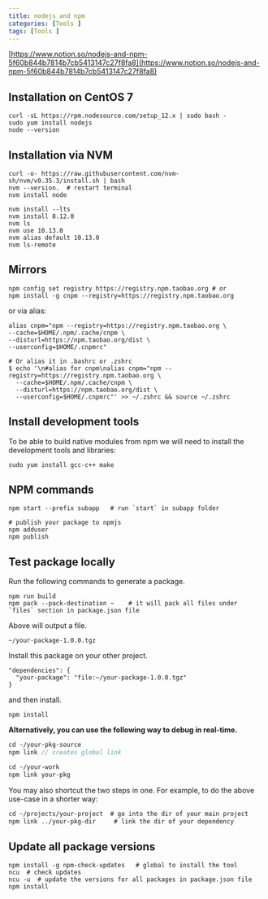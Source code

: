 ```yaml
---
title: nodejs and npm
categories: [Tools ]
tags: [Tools ]
---
```


[https://www.notion.so/nodejs-and-npm-5f60b844b7814b7cb5413147c27f8fa8](https://www.notion.so/nodejs-and-npm-5f60b844b7814b7cb5413147c27f8fa8)


## Installation on CentOS 7


```shell
curl -sL https://rpm.nodesource.com/setup_12.x | sudo bash -
sudo yum install nodejs
node --version
```


## Installation via NVM


```shell
curl -o- https://raw.githubusercontent.com/nvm-sh/nvm/v0.35.3/install.sh | bash
nvm --version.  # restart terminal
nvm install node

nvm install --lts
nvm install 8.12.0
nvm ls
nvm use 10.13.0
nvm alias default 10.13.0
nvm ls-remote
```


## Mirrors


```shell
npm config set registry https://registry.npm.taobao.org # or
npm install -g cnpm --registry=https://registry.npm.taobao.org
```


or via alias:


```shell
alias cnpm="npm --registry=https://registry.npm.taobao.org \
--cache=$HOME/.npm/.cache/cnpm \
--disturl=https://npm.taobao.org/dist \
--userconfig=$HOME/.cnpmrc"

# Or alias it in .bashrc or .zshrc
$ echo '\n#alias for cnpm\nalias cnpm="npm --registry=https://registry.npm.taobao.org \
  --cache=$HOME/.npm/.cache/cnpm \
  --disturl=https://npm.taobao.org/dist \
  --userconfig=$HOME/.cnpmrc"' >> ~/.zshrc && source ~/.zshrc
```


## Install development tools


To be able to build native modules from npm we will need to install the development tools and libraries:


```shell
sudo yum install gcc-c++ make
```


## NPM commands


```shell
npm start --prefix subapp   # run `start` in subapp folder

# publish your package to npmjs
npm adduser
npm publish
```


## Test package locally


Run the following commands to generate a package. 


```shell
npm run build
npm pack --pack-destination ~    # it will pack all files under `files` section in package.json file
```


Above will output a file.


```shell
~/your-package-1.0.0.tgz
```


Install this package on your other project.


```shell
"dependencies": {
  "your-package": "file:~/your-package-1.0.0.tgz"
}
```


and then install.


```shell
npm install
```


**Alternatively, you can use the following way to debug in real-time.**


```scss
cd ~/your-pkg-source
npm link // creates global link

cd ~/your-work
npm link your-pkg

```


You may also shortcut the two steps in one. For example, to do the above use-case in a shorter way:


```scss
cd ~/projects/your-project  # go into the dir of your main project
npm link ../your-pkg-dir     # link the dir of your dependency
```


## Update all package versions 


```shell
npm install -g npm-check-updates   # global to install the tool
ncu  # check updates
ncu -u  # update the versions for all packages in package.json file
npm install
```

